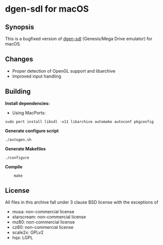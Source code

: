 # dgen-sdl for macOS

## Synopsis

This is a bugfixed version of [dgen-sdl](http://dgen.sourceforge.net/) (Genesis/Mega Drive emulator) for macOS.

## Changes

* Proper detection of OpenGL support and libarchive
* Improved input handling

## Building

**Install dependencies:**

 * Using MacPorts:
```
sudo port install libsdl -x11 libarchive automake autoconf pkgconfig
```

**Generate configure script**

```
./autogen.sh
```

**Generate Makefiles**

```
./configure
```

**Compile**

```
    make
```

## License

All files in this archive fall under 3 clause BSD license with the exceptions of
* musa: non-commercial license
* starscream: non-commercial license
* mz80: non-commercial license
* cz80: non-commercial license
* scale2x: GPLv2
* hqx: LGPL
